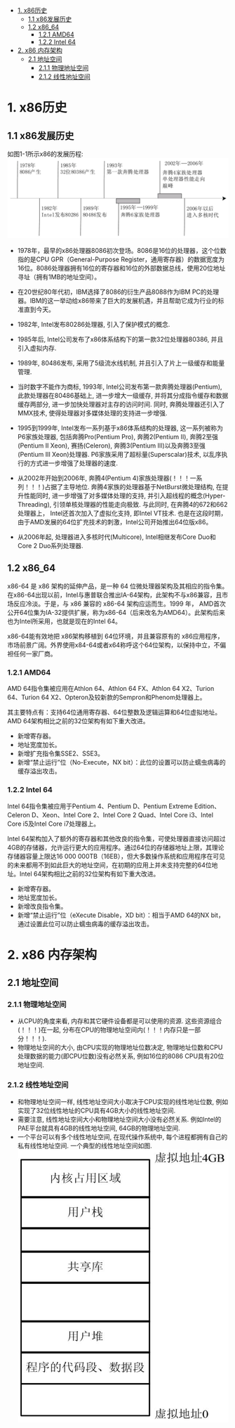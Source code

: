 <!-- TOC -->

- [1. x86历史](#1-x86历史)
    - [1.1 x86发展历史](#11-x86发展历史)
    - [1.2 x86_64](#12-x86_64)
        - [1.2.1 AMD64](#121-amd64)
        - [1.2.2 Intel 64](#122-intel-64)
- [2. x86 内存架构](#2-x86-内存架构)
    - [2.1 地址空间](#21-地址空间)
        - [2.1.1 物理地址空间](#211-物理地址空间)
        - [2.1.2 线性地址空间](#212-线性地址空间)

<!-- /TOC -->
# 1. x86历史
## 1.1 x86发展历史
如图1-1所示x86的发展历程:
![2019-09-23-16-03-54.png](./images/2019-09-23-16-03-54.png)

* 1978年，最早的x86处理器8086初次登场。8086是16位的处理器，这个位数指的是CPU GPR（General-Purpose Register，通用寄存器）的数据宽度为16位。8086处理器拥有16位的寄存器和16位的外部数据总线，使用20位地址寻址（拥有1MB的地址空间）。
* 在20世纪80年代初，IBM选择了8086的衍生产品8088作为IBM PC的处理器。IBM的这一举动给x86带来了巨大的发展机遇，并且帮助它成为行业的标准直到今天。
* 1982年, Intel发布80286处理器, 引入了保护模式的概念.
* 1985年后, Intel公司发布了x86体系结构下的第一款32位处理器80386, 并且引入虚拟内存.
* 1989年, 80486发布, 采用了5级流水线机制, 并且引入了片上一级缓存和能量管理.

* 当时数字不能作为商标, 1993年, Intel公司发布第一款奔腾处理器(Pentium), 此款处理器在80486基础上, 进一步增大一级缓存, 并将其分成指令缓存和数据缓存两部分, 进一步加快处理器对主存的访问时间. 同时, 奔腾处理器还引入了MMX技术, 使得处理器对多媒体处理的支持进一步增强.

* 1995到1999年, Intel发布一系列基于x86体系结构的处理器, 这一系列被称为P6家族处理器, 包括奔腾Pro(Pentium Pro), 奔腾2(Pentium Ⅱ), 奔腾2至强(Pentium Ⅱ Xeon), 赛扬(Celeron), 奔腾3(Pentium Ⅲ)以及奔腾3至强(Pentium Ⅲ Xeon)处理器. P6家族采用了超标量(Superscalar)技术, 以乱序执行的方式进一步增强了处理器的速度.

* 从2002年开始到2006年, 奔腾4(Pentium 4)家族处理器(！！！一系列！！！)占据了主导地位. 奔腾4家族的处理器基于NetBurst微处理结构, 在提升性能同时, 进一步增强了对多媒体处理的支持, 并引入超线程的概念(Hyper-Threading), 引领单核处理器的性能走向极致. 与此同时, 在奔腾4的672和662处理器上， Intel还首次加入了虚拟化支持, 即Intel VT技术. 也是在这段时期，由于AMD发展的64位扩充技术的刺激，Intel公司开始推出64位版x86。

* 从2006年起, 处理器进入多核时代(Multicore), Intel相继发布Core Duo和Core 2 Duo系列处理器.

## 1.2 x86_64
x86-64 是 x86 架构的延伸产品，是一种 64 位微处理器架构及其相应的指令集。 在x86-64出现以前，Intel与惠普联合推出IA-64架构，此架构不与x86兼容，且市场反应冷淡。于是，与 x86 兼容的 x86-64 架构应运而生。1999 年， AMD首次公开64位集为IA-32提供扩展，称为x86-64（后来改名为AMD64）。此架构后来也为Intel所采用，也就是现在的Intel 64。

x86-64能有效地把 x86架构移植到 64位环境，并且兼容原有的 x86应用程序，市场前景广阔。外界使用x84-64或者x64称呼这个64位架构，以保持中立，不偏袒任何一家厂商。

### 1.2.1 AMD64
AMD 64指令集被应用在Athlon 64、Athlon 64 FX、Athlon 64 X2、Turion 64、Turion 64 X2、Opteron及较新款的Sempron和Phenom处理器上。

其主要特点有：支持64位通用寄存器、64位整数及逻辑运算和64位虚拟地址。AMD 64架构相比之前的32位架构有如下重大改进。
* 新增寄存器。
* 地址宽度加长。
* 新增扩充指令集SSE2、SSE3。
* 新增“禁止运行”位（No-Execute，NX bit）：此位的设置可以防止蠕虫病毒的缓存溢出攻击。

### 1.2.2 Intel 64
Intel 64指令集被应用于Pentium 4、Pentium D、Pentium Extreme Edition、Celeron D、Xeon、Intel Core 2、Intel Core 2 Quad、Intel Core i3、Intel Core i5及Intel Core i7处理器上。

Intel 64架构加入了额外的寄存器和其他改良的指令集，可使处理器直接访问超过4GB的存储器，允许运行更大的应用程序。通过64位的存储器地址上限，其理论存储器容量上限达16 000 000TB（16EB），但大多数操作系统和应用程序在可见的未来都用不到如此巨大的地址空间，在初期的应用上并未支持完整的64位地址。Intel 64架构相比之前的32位架构有如下重大改进。

* 新增寄存器。
* 地址宽度加长。
* 新增改良指令集。
* 新增“禁止运行”位（eXecute Disable，XD bit）：相当于AMD 64的NX bit，通过设置此位可以防止蠕虫病毒的缓存溢出攻击。

# 2. x86 内存架构
## 2.1 地址空间
### 2.1.1 物理地址空间
*  从CPU的角度来看, 内存和其它硬件设备都是可以使用的资源. 这些资源组合(！！！)在一起, 分布在CPU的物理地址空间内(！！！内存只是一部分！！！).
* 物理地址空间的大小, 由CPU实现的物理地址位数决定, 物理地址位数和CPU处理数据的能力(即CPU位数)没有必然关系, 例如16位的8086 CPU具有20位地址空间.


### 2.1.2 线性地址空间
* 和物理地址空间一样, 线性地址空间大小取决于CPU实现的线性地址位数, 例如实现了32位线性地址的CPU具有4GB大小的线性地址空间. 
* 需要注意, 线性地址空间大小和物理地址空间大小没有必然关系. 例如Intel的PAE平台就具有4GB的线性地址空间, 64GB的物理地址空间.
* 一个平台可以有多个线性地址空间, 在现代操作系统中, 每个进程都拥有自己的私有线性地址空间. 一个典型的线性地址空间如图.
![2019-09-24-15-41-47.png](./images/2019-09-24-15-41-47.png)
